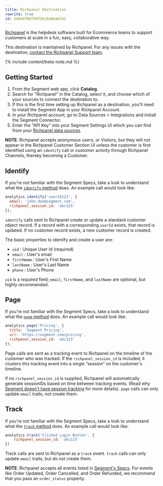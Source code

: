 ```yaml
---
title: Richpanel Destination
rewrite: true
id: 5ddd4f68758f3b16e86a6332
---
```

[Richpanel](https://richpanel.com/?utm_source=segmentio&utm_medium=docs&utm_campaign=partners) is the helpdesk software built for Ecommerce teams to support customers at scale in a fun, easy, collaborative way.

This destination is maintained by Richpanel. For any issues with the destination, [contact the Richpanel Support team](mailto:support@richpanel.com).

{% include content/beta-note.md %}

## Getting Started



1. From the Segment web app, click **Catalog**.
2. Search for "Richpanel" in the Catalog, select it, and choose which of your sources to connect the destination to.
3. If this is the first time setting up Richpanel as a destination, you'll need to install the Segment App in your Richpanel Account.
4. In your Richpanel account, go to Data Sources > Integrations and install the Segment Connector.
5. Enter the "API Key" into your Segment Settings UI which you can find from your [Richpanel data sources](https://app.richpanel.com/connectors/my/list).

**NOTE**: Richpanel accepts anonymous users, or Visitors, but they will not appear in the Richpanel Customer Section UI unless the customer is first identified using an `identify` call or customer activity through Richpanel Channels, thereby becoming a Customer.

## Identify

If you're not familiar with the Segment Specs, take a look to understand what the [`identify` method](/docs/connections/spec/identify/) does. An example call would look like:

```js
analytics.identify('userId123', {
  email: 'john.doe@segment.com',
  richpanel_session_id: 'abc123'
});
```

`identify` calls sent to Richpanel create or update a standard customer object record. If a record with a corresponding `userId` exists, that record is updated. If no customer record exists, a new customer record is created.

The basic properties to identify and create a user are:

- `uid` : Unique User Id (required)
- `email` : User's email
- `firstName` : User's First Name
- `lastName` : User's Last Name
- `phone` : User's Phone

`uid` is a *required* field; `email`, `firstName`, and `lastName` are optional, but highly recommended.


## Page

If you're not familiar with the Segment Specs, take a look to understand what the [`page` method](/docs/connections/spec/page/) does. An example call would look like:

```js
analytics.page('Pricing', {
  title: 'Segment Pricing',
  url: 'https://segment.com/pricing',
  richpanel_session_id: 'abc123'
});
```

Page calls are sent as a tracking event to Richpanel on the timeline of the customer who was tracked. If the `richpanel_session_id` is included, it clusters this tracking event into a single “session” on the customer's timeline.

If no `richpanel_session_id` is supplied, Richpanel will automatically generate sessionIDs based on time between tracking events. (Read why [Segment doesn't have session tracking](https://segment.com/blog/facts-vs-stories-why-segment-has-no-sessions-api/) for more details). `page` calls can only update `email` traits, not create them.

## Track

If you're not familiar with the Segment Specs, take a look to understand what the [`track` method](/docs/connections/spec/track/) does. An example call would look like:

```js
analytics.track('Clicked Login Button', {
    richpanel_session_id: 'abc123'
})
```

Track calls are sent to Richpanel as a `track` event. `track` calls can only update `email` traits, but do not create them.

**NOTE**: Richpanel accepts all events listed in [Segment's Specs](/docs/connections/spec/ecommerce/v2/). For events like Order Updated, Order Cancelled, and Order Refunded, we recommend that you pass an `order_status` property.
